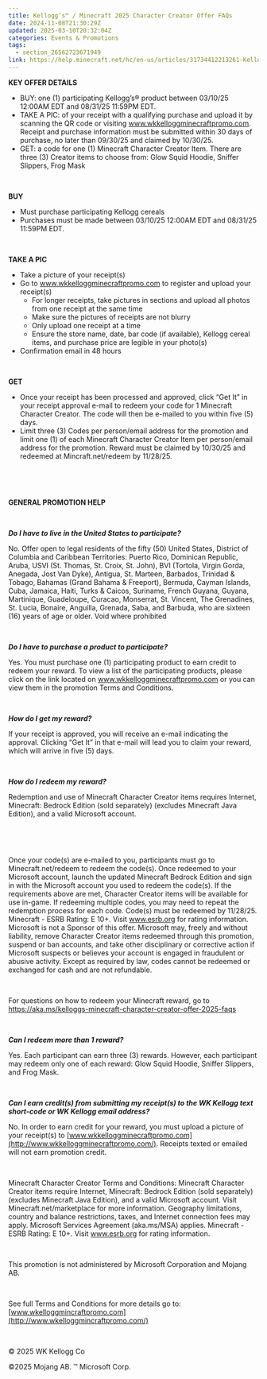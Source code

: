 ```yaml
---
title: Kellogg’s™ / Minecraft 2025 Character Creator Offer FAQs
date: 2024-11-08T21:30:29Z
updated: 2025-03-10T20:32:04Z
categories: Events & Promotions
tags:
  - section_26562723671949
link: https://help.minecraft.net/hc/en-us/articles/31734412213261-Kellogg-s-Minecraft-2025-Character-Creator-Offer-FAQs
---
```


**KEY OFFER DETAILS**

- BUY: one (1) participating Kellogg’s® product between 03/10/25 12:00AM EDT and 08/31/25 11:59PM EDT.
- TAKE A PIC: of your receipt with a qualifying purchase and upload it by scanning the QR code or visiting www.wkkelloggminecraftpromo.com. Receipt and purchase information must be submitted within 30 days of purchase, no later than 09/30/25 and claimed by 10/30/25.
- GET: a code for one (1) Minecraft Character Creator Item. There are three (3) Creator items to choose from: Glow Squid Hoodie, Sniffer Slippers, Frog Mask

 

**BUY**

- Must purchase participating Kellogg cereals
- Purchases must be made between 03/10/25 12:00AM EDT and 08/31/25 11:59PM EDT.

 

**TAKE A PIC**

- Take a picture of your receipt(s)
- Go to www.wkkelloggminecraftpromo.com to register and upload your receipt(s)
  - For longer receipts, take pictures in sections and upload all photos from one receipt at the same time
  - Make sure the pictures of receipts are not blurry
  - Only upload one receipt at a time
  - Ensure the store name, date, bar code (if available), Kellogg cereal items, and purchase price are legible in your photo(s)
- Confirmation email in 48 hours

 

**GET**

- Once your receipt has been processed and approved, click “Get It” in your receipt approval e-mail to redeem your code for 1 Minecraft Character Creator. The code will then be e-mailed to you within five (5) days.
- Limit three (3) Codes per person/email address for the promotion and limit one (1) of each Minecraft Character Creator Item per person/email address for the promotion. Reward must be claimed by 10/30/25 and redeemed at Mincraft.net/redeem by 11/28/25.

 

 

**GENERAL PROMOTION HELP**

 

***Do I have to live in the United States to participate?***

No. Offer open to legal residents of the fifty (50) United States, District of Columbia and Caribbean Territories: Puerto Rico, Dominican Republic, Aruba, USVI (St. Thomas, St. Croix, St. John), BVI (Tortola, Virgin Gorda, Anegada, Jost Van Dyke), Antigua, St. Marteen, Barbados, Trinidad & Tobago, Bahamas (Grand Bahama & Freeport), Bermuda, Cayman Islands, Cuba, Jamaica, Haiti, Turks & Caicos, Suriname, French Guyana, Guyana, Martinique, Guadeloupe, Curacao, Monserrat, St. Vincent, The Grenadines, St. Lucia, Bonaire, Anguilla, Grenada, Saba, and Barbuda, who are sixteen (16) years of age or older. Void where prohibited

 

***Do I have to purchase a product to participate?***

Yes. You must purchase one (1) participating product to earn credit to redeem your reward. To view a list of the participating products, please click on the link located on www.wkkelloggminecraftpromo.com or you can view them in the promotion Terms and Conditions.

 

***How do I get my reward?***

If your receipt is approved, you will receive an e-mail indicating the approval. Clicking “Get It” in that e-mail will lead you to claim your reward, which will arrive in five (5) days.

 

***How do I redeem my reward?***

Redemption and use of Minecraft Character Creator items requires Internet, Minecraft: Bedrock Edition (sold separately) (excludes Minecraft Java Edition), and a valid Microsoft account.

 

 

Once your code(s) are e-mailed to you, participants must go to Minecraft.net/redeem to redeem the code(s). Once redeemed to your Microsoft account, launch the updated Minecraft Bedrock Edition and sign in with the Microsoft account you used to redeem the code(s). If the requirements above are met, Character Creator items will be available for use in-game. If redeeming multiple codes, you may need to repeat the redemption process for each code. Code(s) must be redeemed by 11/28/25. Minecraft - ESRB Rating: E 10+. Visit www.esrb.org for rating information. Microsoft is not a Sponsor of this offer. Microsoft may, freely and without liability, remove Character Creator items redeemed through this promotion, suspend or ban accounts, and take other disciplinary or corrective action if Microsoft suspects or believes your account is engaged in fraudulent or abusive activity. Except as required by law, codes cannot be redeemed or exchanged for cash and are not refundable.

 

For questions on how to redeem your Minecraft reward, go to <https://aka.ms/kelloggs-minecraft-character-creator-offer-2025-faqs>

 

***Can I redeem more than 1 reward?***

Yes. Each participant can earn three (3) rewards. However, each participant may redeem only one of each reward: Glow Squid Hoodie, Sniffer Slippers, and Frog Mask.

 

***Can I earn credit(s) from submitting my receipt(s) to the WK Kellogg text short-code or WK Kellogg email address?***

No. In order to earn credit for your reward, you must upload a picture of your receipt(s) to [www.wkkelloggminecraftpromo.com](http://www.wkkelloggminecraftpromo.com/). Receipts texted or emailed will not earn promotion credit.

 

Minecraft Character Creator Terms and Conditions: Minecraft Character Creator items require Internet, Minecraft: Bedrock Edition (sold separately) (excludes Minecraft Java Edition), and a valid Microsoft account. Visit Minecraft.net/marketplace for more information. Geography limitations, country and balance restrictions, taxes, and Internet connection fees may apply. Microsoft Services Agreement (aka.ms/MSA) applies. Minecraft - ESRB Rating: E 10+. Visit www.esrb.org for rating information.

 

This promotion is not administered by Microsoft Corporation and Mojang AB.

 

See full Terms and Conditions for more details go to: [www.wkelloggmincraftpromo.com](http://www.wkelloggmincraftpromo.com/)

 

© 2025 WK Kellogg Co

©2025 Mojang AB. ™ Microsoft Corp.
